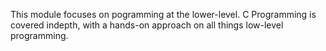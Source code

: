 This module focuses on pogramming at the lower-level. C Programming is covered indepth, with a hands-on approach on all things low-level programming.
